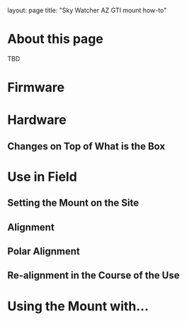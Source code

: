 layout: page
title: "Sky Watcher AZ GTI mount how-to"

# About this page

TBD

# Firmware

# Hardware

## Changes on Top of What is the Box

# Use in Field

## Setting the Mount on the Site

## Alignment

## Polar Alignment

## Re-alignment in the Course of the Use

# Using the Mount with...

